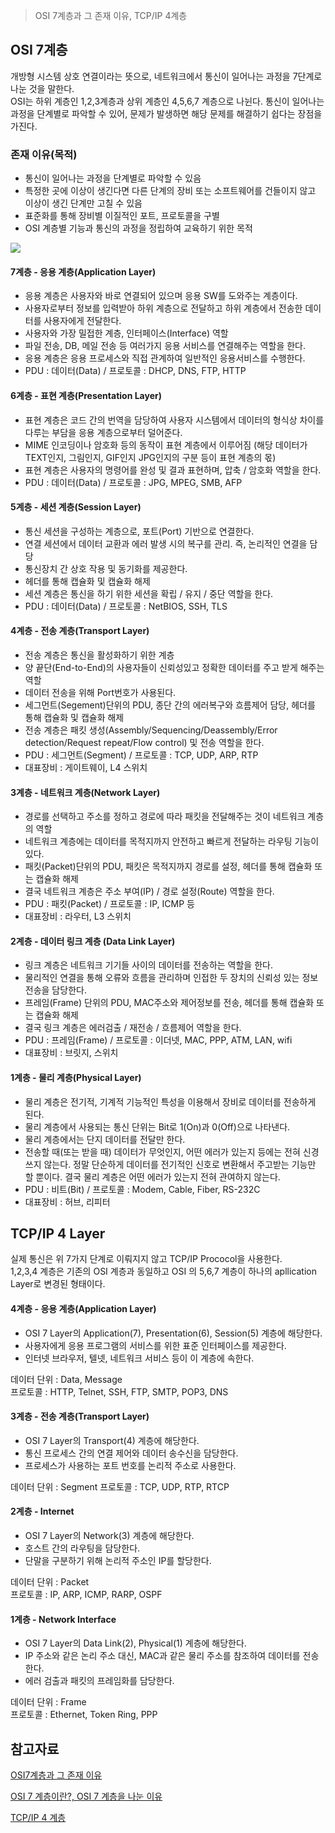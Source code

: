 > OSI 7계층과 그 존재 이유, TCP/IP 4계층

## OSI 7계층
개방형 시스템 상호 연결이라는 뜻으로, 네트워크에서 통신이 일어나는 과정을 7단계로 나눈 것을 말한다.  
OSI는 하위 계층인 1,2,3계층과 상위 계층인 4,5,6,7 계층으로 나뉜다.
통신이 일어나는 과정을 단계별로 파악할 수 있어, 문제가 발생하면 해당 문제를 해결하기 쉽다는 장점을 가진다.

### 존재 이유(목적)
- 통신이 일어나는 과정을 단계별로 파악할 수 있음
- 특정한 곳에 이상이 생긴다면 다른 단계의 장비 또는 소프트웨어를 건들이지 않고 이상이 생긴 단계만 고칠 수 있음
- 표준화를 통해 장비별 이질적인 포트, 프로토콜을 구별
- OSI 계층별 기능과 통신의 과정을 정립하여 교육하기 위한 목적

![](../../../../125401703-76d00d00-e3ee-11eb-8c47-913b113b2856.png)

#### 7계층 - 응용 계층(Application Layer)
- 응용 계층은 사용자와 바로 연결되어 있으며 응용 SW를 도와주는 계층이다.
- 사용자로부터 정보를 입력받아 하위 계층으로 전달하고 하위 계층에서 전송한 데이터를 사용자에게 전달한다.
- 사용자와 가장 밀접한 계층, 인터페이스(Interface) 역할
- 파일 전송, DB, 메일 전송 등 여러가지 응용 서비스를 연결해주는 역할을 한다.
- 응용 계층은 응용 프로세스와 직접 관계하여 일반적인 응용서비스를 수행한다.
- PDU : 데이터(Data) / 프로토콜 : DHCP, DNS, FTP, HTTP

#### 6계층 - 표현 계층(Presentation Layer)
- 표현 계층은 코드 간의 번역을 담당하여 사용자 시스템에서 데이터의 형식상 차이를 다루는 부담을 응용 계층으로부터 덜어준다.
- MIME 인코딩이나 암호화 등의 동작이 표현 계층에서 이루어짐 (해당 데이터가 TEXT인지, 그림인지, GIF인지 JPG인지의 구분 등이 표현 계층의 몫)
- 표현 계층은 사용자의 명령어를 완성 및 결과 표현하며, 압축 / 암호화 역할을 한다.
- PDU : 데이터(Data) / 프로토콜 : JPG, MPEG, SMB, AFP

#### 5계층 - 세션 계층(Session Layer)
- 통신 세션을 구성하는 계층으로, 포트(Port) 기반으로 연결한다.
- 연결 세션에서 데이터 교환과 에러 발생 시의 복구를 관리. 즉, 논리적인 연결을 담당
- 통신장치 간 상호 작용 및 동기화를 제공한다.
- 헤더를 통해 캡슐화 및 캡슐화 해제
- 세션 계층은 통신을 하기 위한 세션을 확립 / 유지 / 중단 역할을 한다.
- PDU : 데이터(Data) / 프로토콜 : NetBIOS, SSH, TLS

#### 4계층 - 전송 계층(Transport Layer)
- 전송 계층은 통신을 활성화하기 위한 계층
- 양 끝단(End-to-End)의 사용자들이 신뢰성있고 정확한 데이터를 주고 받게 해주는 역할
- 데이터 전송을 위해 Port번호가 사용된다.
- 세그먼트(Segement)단위의 PDU, 종단 간의 에러복구와 흐름제어 담당, 헤더를 통해 캡슐화 및 캡슐화 해제
- 전송 계층은 패킷 생성(Assembly/Sequencing/Deassembly/Error detection/Request repeat/Flow control) 및 전송 역할을 한다.
- PDU : 세그먼트(Segment) / 프로토콜 : TCP, UDP, ARP, RTP
- 대표장비 : 게이트웨이, L4 스위치

#### 3계층 - 네트워크 계층(Network Layer)
- 경로를 선택하고 주소를 정하고 경로에 따라 패킷을 전달해주는 것이 네트워크 계층의 역할
- 네트워크 계층에는 데이터를 목적지까지 안전하고 빠르게 전달하는 라우팅 기능이 있다.
- 패킷(Packet)단위의 PDU, 패킷은 목적지까지 경로를 설정, 헤더를 통해 캡슐화 또는 캡슐화 해제
- 결국 네트워크 계층은 주소 부여(IP) / 경로 설정(Route) 역할을 한다.
- PDU : 패킷(Packet) / 프로토콜 : IP, ICMP 등
- 대표장비 : 라우터, L3 스위치

#### 2계층 - 데이터 링크 계층 (Data Link Layer)
- 링크 계층은 네트워크 기기들 사이의 데이터를 전송하는 역할을 한다.
- 물리적인 연결을 통해 오류와 흐름을 관리하며 인접한 두 장치의 신뢰성 있는 정보 전송을 담당한다.
- 프레임(Frame) 단위의 PDU, MAC주소와 제어정보를 전송, 헤더를 통해 캡슐화 또는 캡슐화 해제
- 결국 링크 계층은 에러검출 / 재전송 / 흐름제어 역할을 한다.
- PDU : 프레임(Frame) / 프로토콜 : 이더넷, MAC, PPP, ATM, LAN, wifi
- 대표장비 : 브릿지, 스위치

#### 1계층 - 물리 계층(Physical Layer)
- 물리 계층은 전기적, 기계적 기능적인 특성을 이용해서 장비로 데이터를 전송하게 된다.
- 물리 계층에서 사용되는 통신 단위는 Bit로 1(On)과 0(Off)으로 나타낸다.
- 물리 계층에서는 단지 데이터를 전달만 한다.
- 전송할 때(또는 받을 때) 데이터가 무엇인지, 어떤 에러가 있는지 등에는 전혀 신경 쓰지 않는다. 정말 단순하게 데이터를 전기적인 신호로 변환해서 주고받는 기능만 할 뿐이다. 결국 물리 계층은 어떤 에러가 있는지 전혀 관여하지 않는다.
- PDU : 비트(Bit) / 프로토콜 : Modem, Cable, Fiber, RS-232C
- 대표장비 : 허브, 리피터

## TCP/IP 4 Layer
실제 통신은 위 7가지 단계로 이뤄지지 않고 TCP/IP Prococol을 사용한다.  
1,2,3,4 계층은 기존의 OSI 계층과 동일하고 OSI 의 5,6,7 계층이 하나의 apllication Layer로 변경된 형태이다.

#### 4계층 - 응용 계층(Application Layer)

- OSI 7 Layer의 Application(7), Presentation(6), Session(5) 계층에 해당한다.
- 사용자에게 응용 프로그램의 서비스를 위한 표준 인터페이스를 제공한다.
- 인터넷 브라우저, 텔넷, 네트워크 서비스 등이 이 계층에 속한다.

데이터 단위 : Data, Message  
프로토콜 : HTTP, Telnet, SSH, FTP, SMTP, POP3, DNS


#### 3계층 - 전송 계층(Transport Layer)

- OSI 7 Layer의 Transport(4) 계층에 해당한다.
- 통신 프로세스 간의 연결 제어와 데이터 송수신을 담당한다.
- 프로세스가 사용하는 포트 번호를 논리적 주소로 사용한다.

데이터 단위 : Segment
프로토콜 : TCP, UDP, RTP, RTCP


#### 2계층 - Internet
- OSI 7 Layer의 Network(3) 계층에 해당한다.
- 호스트 간의 라우팅을 담당한다.
- 단말을 구분하기 위해 논리적 주소인 IP를 할당한다.

데이터 단위 : Packet  
프로토콜 : IP, ARP, ICMP, RARP, OSPF

#### 1계층 - Network Interface

- OSI 7 Layer의 Data Link(2), Physical(1) 계층에 해당한다.
- IP 주소와 같은 논리 주소 대신, MAC과 같은 물리 주소를 참조하여 데이터를 전송한다.
- 에러 검출과 패킷의 프레임화를 담당한다.

데이터 단위 : Frame  
프로토콜 : Ethernet, Token Ring, PPP

## 참고자료
[OSI7계층과 그 존재 이유](https://bbumom.tistory.com/38)

[OSI 7 계층이란?, OSI 7 계층을 나눈 이유](https://shlee0882.tistory.com/110)

[TCP/IP 4 계층](https://rito15.github.io/posts/01-cs-tcp-ip-4-layer/)